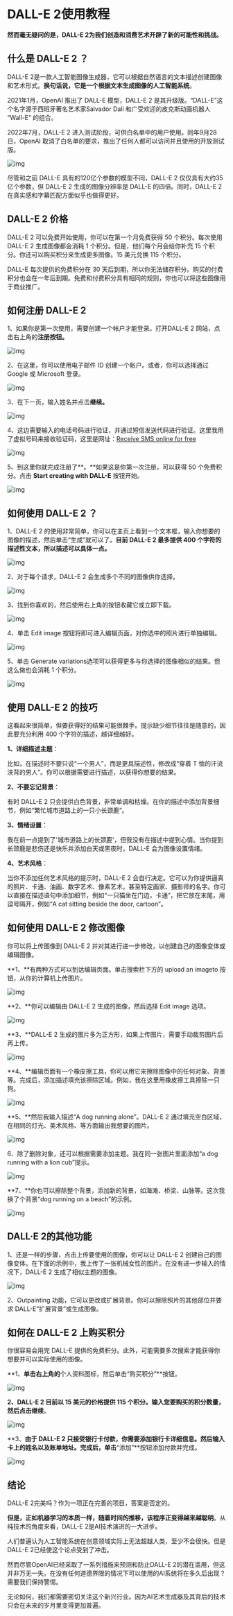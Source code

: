 # DALL-E 2使用教程

**然而毫无疑问的是，DALL-E 2为我们创造和消费艺术开辟了新的可能性和挑战。**

## 什么是 DALL-E 2 ？

DALL-E 2是一款人工智能图像生成器，它可以根据自然语言的文本描述创建图像和艺术形式。**换句话说，它是一个根据文本生成图像的人工智能系统**。

2021年1月，OpenAI 推出了 DALL-E 模型，DALL-E 2 是其升级版。“DALL-E”这个名字源于西班牙著名艺术家Salvador Dalí 和广受欢迎的皮克斯动画机器人 “Wall-E” 的组合。

2022年7月，DALL-E 2 进入测试阶段，可供白名单中的用户使用。同年9月28日，OpenAI 取消了白名单的要求，推出了任何人都可以访问并且使用的开放测试版。

![img](https://pic2.zhimg.com/80/v2-a2c7e85e1aca6597f0b4db3c99da5431_720w.webp)

尽管和之前 DALL-E 具有的120亿个参数的模型不同，DALL-E 2 仅仅具有大约35亿个参数，但 DALL-E 2 生成的图像分辨率是 DALL-E 的四倍。同时，DALL-E 2在真实感和字幕匹配方面似乎也做得更好。

## DALL-E 2 价格

DALL-E 2 可以免费开始使用，你可以在第一个月免费获得 50 个积分。每次使用 DALL-E 2 生成图像都会消耗 1 个积分。但是，他们每个月会给你补充 15 个积分。你还可以购买积分来生成更多图像。15 美元兑换 115 个积分。

DALL-E 每次提供的免费积分在 30 天后到期，所以你无法储存积分。购买的付费积分也会在一年后到期。免费和付费积分具有相同的规则，你也可以将这些图像用于商业推广。

## 如何注册 DALL-E 2

1、如果你是第一次使用，需要创建一个帐户才能登录。打开DALL-E 2 网站，点击右上角的**注册按钮。**

![img](https://pic3.zhimg.com/80/v2-bdf5dd2fff2af5fa8f620c46cc71db5e_720w.webp)

2、在这里，你可以使用电子邮件 ID 创建一个帐户。或者，你可以选择通过 Google 或 Microsoft 登录。

![img](https://pic2.zhimg.com/80/v2-81e042edbbeb3a777229af59e1216b61_720w.webp)

3、在下一页，输入姓名并点击**继续。**

![img](https://pic1.zhimg.com/80/v2-314969851dae1eede62451712731c534_720w.webp)

4、这边需要输入的电话号码进行验证，并通过短信发送代码进行验证。这里我用了虚拟号码来接收验证码，这里是网址：[Receive SMS online for free](https://link.zhihu.com/?target=https%3A//smstome.com/)

![img](https://pic2.zhimg.com/80/v2-2d915b485c5aa2002a10c1424cc30371_720w.webp)

5、到这里你就完成注册了**。**如果这是你第一次注册，可以获得 50 个免费积分。点击 **Start creating with DALL-E** 按钮开始。

![img](https://pic1.zhimg.com/80/v2-ed717b880afcbeb6913a4892c78c4270_720w.webp)

## 如何使用 DALL-E 2 ？

1、DALL-E 2 的使用非常简单，你可以在主页上看到一个文本框，输入你想要的图像的描述，然后单击“生成”就可以了。**目前 DALL-E 2 最多提供 400 个字符的描述性文本，所以描述可以具体一点。**

![img](https://pic1.zhimg.com/80/v2-d9f651fc9b4976080d9167e6a5c04a1c_720w.webp)

2、对于每个请求，DALL-E 2 会生成多个不同的图像供你选择。

![img](https://pic3.zhimg.com/80/v2-240c65be5dbe8c9aa8cea19eb8751ade_720w.webp)

3、找到你喜欢的，然后使用右上角的按钮收藏它或立即下载。

![img](https://pic3.zhimg.com/80/v2-455d3bbfc1cad331eac4ba3b38d44246_720w.webp)

4、单击 Edit image 按钮将即可进入编辑页面，对你选中的照片进行单独编辑。

![img](https://pic4.zhimg.com/80/v2-a9e966418c7b4be8028987d8cc24e73b_720w.webp)

5、单击 Generate variations选项可以获得更多与你选择的图像相似的结果。但这么做也会消耗 1 个积分。

![img](https://pic3.zhimg.com/80/v2-3182d556abc48ff620bb7a85071c0f6e_720w.webp)

## 使用 DALL-E 2 的技巧

这看起来很简单，但要获得好的结果可能很棘手。提示缺少细节往往是随意的，因此要充分利用 400 个字符的描述，越详细越好。

**1、详细描述主题**：

比如，在描述时不要只说“一个男人”，而是更具描述性，修改成“穿着 T 恤的汗流浃背的男人”。你可以根据需要进行描述，以获得你想要的结果。

**2、不要忘记背景**：

有时 DALL-E 2 只会提供白色背景，非常单调和枯燥。在你的描述中添加背景细节，例如“繁忙城市道路上的一只小长颈鹿”。

**3、情绪设置**：

我在前一点提到了'城市道路上的长颈鹿'，但我没有在描述中提到心情。当你提到长颈鹿是悲伤还是快乐并添加白天或黑夜时，DALL-E 会为图像设置情绪。

**4、艺术风格**：

当你不添加任何艺术风格的提示时，DALL-E 2 会自行决定。它可以为你提供逼真的照片、卡通、油画、数字艺术、像素艺术，甚至特定画家、摄影师的名字。你可以直接在描述语句中添加细节，例如“一只猫坐在门边，卡通”，把它放在末尾，用逗号隔开，例如“A cat sitting beside the door, cartoon”。

## 如何使用 DALL-E 2 修改图像

你可以将上传图像到 DALL-E 2 并对其进行进一步修改，以创建自己的图像变体或编辑图像。

**1、**有两种方式可以到达编辑页面。单击搜索栏下方的 upload an imageto 按钮，从你的计算机上传图片。

![img](https://pic3.zhimg.com/80/v2-f44c452bc322c3762df76d00941037a6_720w.webp)

**2、**你可以编辑由 DALL-E 2 生成的图像，然后选择 Edit image 选项。

![img](https://pic4.zhimg.com/80/v2-a9e966418c7b4be8028987d8cc24e73b_720w.webp)

**3、**DALL-E 2 生成的图片多为正方形，如果上传图片，需要手动裁剪图片后再上传。

![img](https://pic4.zhimg.com/80/v2-9f38e8470aadb3a39aab5b3655c2d76b_720w.webp)

**4、**编辑页面有一个橡皮擦工具，你可以用它来擦除图像中的任何对象、背景等。完成后，添加描述填充该擦除区域。例如，我在这里用橡皮擦工具擦除一只狗。

![img](https://pic1.zhimg.com/80/v2-400ca3c14fb787d79d3446cbbaf2d5ec_720w.webp)

**5、**然后我输入描述“A dog running alone”。DALL-E 2 通过填充空白区域，在相同的灯光、美术风格、等方面输出我想要的图片。

![img](https://pic3.zhimg.com/80/v2-65dd2cb805f3da9e973b799a17a667a2_720w.webp)

6、除了删除对象，还可以根据需要添加主题。我在同一张图片里面添加“a dog running with a lion cub”提示。

![img](https://pic2.zhimg.com/80/v2-ea662467373d94618d75ade139a95e21_720w.webp)

**7、**你也可以擦除整个背景，添加新的背景，如海滩、桥梁、山脉等。这次我换了个背景“dog running on a beach”的示例。

![img](https://pic4.zhimg.com/80/v2-dadf25edfd4ac0b1854593f764cb6cc7_720w.webp)

## DALL·E 2的其他功能

1、还是一样的步骤，点击上传要使用的图像，你可以让 DALL-E 2 创建自己的图像变体。在下面的示例中，我上传了一张机械女性的图片。在没有进一步输入的情况下，DALL-E 2 生成了相似主题的图像。

![img](https://pic3.zhimg.com/80/v2-cf57911a2d52131a80a9629380f1a3ba_720w.webp)

2、Outpainting 功能，它可以更改或扩展背景。你可以擦除照片的其他部位并要求 DALL-E“扩展背景”或生成图像。

## 如何在 DALL-E 2 上购买积分

你很容易会用完 DALL-E 提供的免费积分。此外，可能需要多次搜索才能获得你想要并可以实际使用的图像。

**1、**单击右上角的**个人资料图标，然后单击“购买积分”**按钮。

![img](https://pic1.zhimg.com/80/v2-1c1c5bf2525ff024035ea8af8ad13c74_720w.webp)

**2、**DALL-E 2 目前以 15 美元的价格提供 115 个积分。输入您要购买的积分数量，然后点击**继续**。

![img](https://pic1.zhimg.com/80/v2-fe9db20a0d88131d583bb232eb86eeb0_720w.webp)

**3、**由于 DALL-E 2 只接受银行卡付款，你需要添加银行卡详细信息。然后输入卡上的姓名以及账单地址。完成后，单击**“添加”**按钮添加付款并完成。

![img](https://pic1.zhimg.com/80/v2-3a0630b16c2b33f7f9c6d8427754dd00_720w.webp)

## 结论

DALL-E 2完美吗？作为一项正在完善的项目，答案是否定的。

**但是，正如机器学习的本质一样，随着时间的推移，该程序正变得越来越聪明**。从纯技术的角度来看，DALL-E 2是AI技术演进的一大进步。

人们普遍认为人工智能系统在创意领域实际上无法超越人类，至少不会很快。但是DALL-E 2已经使这个论点受到了冲击。

然而尽管OpenAI已经采取了一系列措施来预测和防止DALL-E 2的潜在滥用，但这并非万无一失。在没有任何道德界限的情况下可以使用的AI系统将在多久后出现？需要我们保持警惕。

无论如何，我们都需要密切关注这个新兴行业。因为AI艺术生成器及其背后的技术只会在未来的岁月里变得更加普遍。

